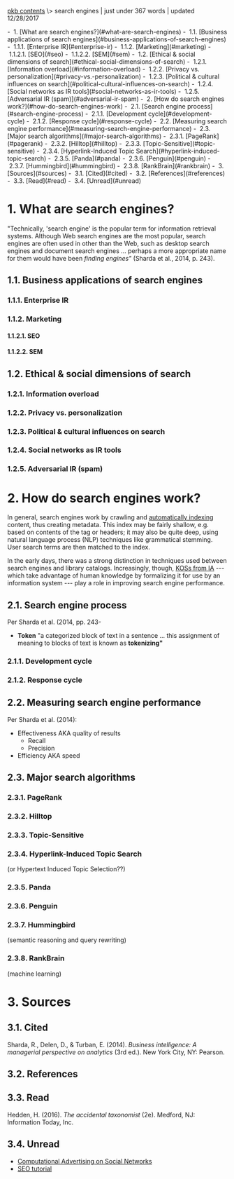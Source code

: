 <p class="path"><a href="../pkb.html">pkb contents</a> \> search engines | just under 367 words | updated 12/28/2017</p><div class="TOC">- &nbsp;1. [What are search engines?](#what-are-search-engines)
	- &nbsp;1.1. [Business applications of search engines](#business-applications-of-search-engines)
		- &nbsp;1.1.1. [Enterprise IR](#enterprise-ir)
		- &nbsp;1.1.2. [Marketing](#marketing)
			- &nbsp;1.1.2.1. [SEO](#seo)
			- &nbsp;1.1.2.2. [SEM](#sem)
	- &nbsp;1.2. [Ethical & social dimensions of search](#ethical-social-dimensions-of-search)
		- &nbsp;1.2.1. [Information overload](#information-overload)
		- &nbsp;1.2.2. [Privacy vs. personalization](#privacy-vs.-personalization)
		- &nbsp;1.2.3. [Political & cultural influences on search](#political-cultural-influences-on-search)
		- &nbsp;1.2.4. [Social networks as IR tools](#social-networks-as-ir-tools)
		- &nbsp;1.2.5. [Adversarial IR (spam)](#adversarial-ir-spam)
- &nbsp;2. [How do search engines work?](#how-do-search-engines-work)
	- &nbsp;2.1. [Search engine process](#search-engine-process)
		- &nbsp;2.1.1. [Development cycle](#development-cycle)
		- &nbsp;2.1.2. [Response cycle](#response-cycle)
	- &nbsp;2.2. [Measuring search engine performance](#measuring-search-engine-performance)
	- &nbsp;2.3. [Major search algorithms](#major-search-algorithms)
		- &nbsp;2.3.1. [PageRank](#pagerank)
		- &nbsp;2.3.2. [Hilltop](#hilltop)
		- &nbsp;2.3.3. [Topic-Sensitive](#topic-sensitive)
		- &nbsp;2.3.4. [Hyperlink-Induced Topic Search](#hyperlink-induced-topic-search)
		- &nbsp;2.3.5. [Panda](#panda)
		- &nbsp;2.3.6. [Penguin](#penguin)
		- &nbsp;2.3.7. [Hummingbird](#hummingbird)
		- &nbsp;2.3.8. [RankBrain](#rankbrain)
- &nbsp;3. [Sources](#sources)
	- &nbsp;3.1. [Cited](#cited)
	- &nbsp;3.2. [References](#references)
	- &nbsp;3.3. [Read](#read)
	- &nbsp;3.4. [Unread](#unread)
</div>


# 1. What are search engines?

"Technically, 'search engine' is the popular term for information retrieval systems. Although Web search engines are the most popular, search engines are often used in other than the Web, such as desktop search engines and document search engines ... perhaps a more appropriate name for them would have been _finding engines"_ (Sharda et al., 2014, p. 243).

## 1.1. Business applications of search engines

### 1.1.1. Enterprise IR

### 1.1.2. Marketing

#### 1.1.2.1. SEO

#### 1.1.2.2. SEM

## 1.2. Ethical & social dimensions of search

### 1.2.1. Information overload

### 1.2.2. Privacy vs. personalization

### 1.2.3. Political & cultural influences on search

### 1.2.4. Social networks as IR tools

### 1.2.5. Adversarial IR (spam)







# 2. How do search engines work?

In general, search engines work by crawling and [automatically indexing](information-architecture.html#cataloging-&-indexing) content, thus creating metadata. This index may be fairly shallow, e.g. based on contents of the <meta> tag or headers; it may also be quite deep, using natural language process (NLP) techniques like grammatical stemming. User search terms are then matched to the index.

In the early days, there was a strong distinction in techniques used between search engines and library catalogs. Increasingly, though, [KOSs from IA](information-architecture.html#koss-by-role-in-ir) --- which take advantage of human knowledge by formalizing it for use by an information system --- play a role in improving search engine performance.




## 2.1. Search engine process

Per Sharda et al. (2014, pp. 243-

- **Token** "a categorized block of text in a sentence ... this assignment of meaning to blocks of text is known as **tokenizing"**

### 2.1.1. Development cycle

### 2.1.2. Response cycle




## 2.2. Measuring search engine performance

Per Sharda et al. (2014):

- Effectiveness AKA quality of results
    -  Recall
    -  Precision
- Efficiency AKA speed




## 2.3. Major search algorithms

### 2.3.1. PageRank

### 2.3.2. Hilltop

### 2.3.3. Topic-Sensitive

### 2.3.4. Hyperlink-Induced Topic Search

(or Hypertext Induced Topic Selection??)

### 2.3.5. Panda

### 2.3.6. Penguin

### 2.3.7. Hummingbird

(semantic reasoning and query rewriting)

### 2.3.8. RankBrain

(machine learning)






















# 3. Sources

## 3.1. Cited

Sharda, R., Delen, D., & Turban, E. (2014). _Business intelligence: A managerial perspective on analytics_ (3rd ed.). New York City, NY: Pearson.

## 3.2. References

## 3.3. Read

Hedden, H. (2016). _The accidental taxonomist_ (2e). Medford, NJ: Information Today, Inc.

## 3.4. Unread

- [Computational Advertising on Social Networks](http://www.datasciencecentral.com/profiles/blogs/computational-advertising-on-social-network)
- [SEO tutorial](http://www.afterhoursprogramming.com/tutorial/SEO/Introduction/)

